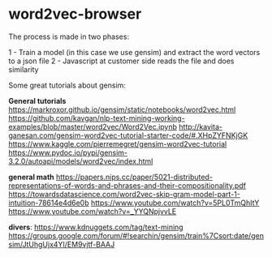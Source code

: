 # word2vec-browser

The process is made in two phases:

1 - Train a model (in this case we use gensim) and extract the word vectors to a json file
2 - Javascript at customer side reads the file and does similarity 



Some great tutorials about gensim:

**General tutorials**
https://markroxor.github.io/gensim/static/notebooks/word2vec.html
https://github.com/kavgan/nlp-text-mining-working-examples/blob/master/word2vec/Word2Vec.ipynb
http://kavita-ganesan.com/gensim-word2vec-tutorial-starter-code/#.XHpZYFNKjGK
https://www.kaggle.com/pierremegret/gensim-word2vec-tutorial
https://www.pydoc.io/pypi/gensim-3.2.0/autoapi/models/word2vec/index.html

**general math**
https://papers.nips.cc/paper/5021-distributed-representations-of-words-and-phrases-and-their-compositionality.pdf
https://towardsdatascience.com/word2vec-skip-gram-model-part-1-intuition-78614e4d6e0b
https://www.youtube.com/watch?v=5PL0TmQhItY
https://www.youtube.com/watch?v=_YYQNpjvvLE

**divers**:
https://www.kdnuggets.com/tag/text-mining
https://groups.google.com/forum/#!searchin/gensim/train%7Csort:date/gensim/JtUhgUjx4YI/EM9vjtf-BAAJ



